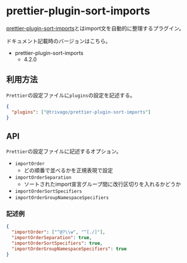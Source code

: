 # prettier-plugin-sort-imports

[prettier-plugin-sort-imports](https://www.npmjs.com/package/@trivago/prettier-plugin-sort-imports)とはimport文を自動的に整理するプラグイン。

ドキュメント記載時のバージョンはこちら。

* prettier-plugin-sort-imports
  * 4.2.0

## 利用方法

`Prettier`の設定ファイルに`plugins`の設定を記述する。

```json
{
  "plugins": ["@trivago/prettier-plugin-sort-imports"]
}
```

## API

`Prettier`の設定ファイルに記述するオプション。

* `importOrder`
  * どの順番で並べるかを正規表現で設定
* `importOrderSeparation`
  * ソートされたimport宣言グループ間に改行区切りを入れるかどうか
* `importOrderSortSpecifiers`
* `importOrderGroupNamespaceSpecifiers`

### 記述例

```json
{
  "importOrder": ["^@?\\w", "^[./]"],
  "importOrderSeparation": true,
  "importOrderSortSpecifiers": true,
  "importOrderGroupNamespaceSpecifiers": true
}
```
